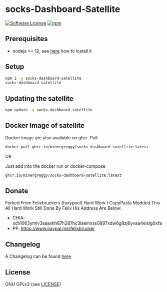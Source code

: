 socks-Dashboard-Satellite
======

[![Software License](https://img.shields.io/badge/license-GPL--3.0-brightgreen.svg?style=flat-square)](LICENSE)
[![npm](https://img.shields.io/npm/v/socks-dashboard-satellite.svg?style=flat-square)](https://registry.npmjs.org/socks-dashboard-satellite)

## Prerequisites

- nodejs >= 12, see [here](https://docs.foxypool.io/general/installing-nodejs/) how to install it

## Setup

```bash
npm i -g socks-dashboard-satellite
socks-dashboard-satellite
```

## Updating the satellite

```bash
npm update -g socks-dashboard-satellite
```

## Docker Image of satellite

Docker image are also available on ghcr.
Pull

```bash
docker pull ghcr.io/minergreggy/socks-dashboard-satellite:latest
```

OR

Just add into the docker run or docker-compose

```bash
ghcr.io/minergreggy/socks-dashboard-satellite:latest
```

## Donate

Forked From Felixbruckers (foxypool) Hard Work I CopyPasta Modded This All Hard Work Still Done By Felix His Address Are Below:

- CHIA: xch1063ymlv3saaxkh87h287nc3laelnxss0897xdw6g8zj6yvaa4elslg0xfa
- PP: https://www.paypal.me/felixbrucker

## Changelog

A Changelog can be found [here](https://github.com/MinerGreggy/socks-dashboard-satellite/blob/master/CHANGELOG.md)

## License

GNU GPLv3 (see [LICENSE](https://github.com/MinerGreggy/socks-dashboard-satellite/blob/master/LICENSE))

